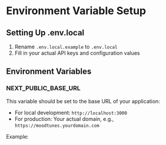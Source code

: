 # Environment Variable Setup

## Setting Up .env.local

1. Rename `.env.local.example` to `.env.local`
2. Fill in your actual API keys and configuration values

## Environment Variables

### NEXT_PUBLIC_BASE_URL

This variable should be set to the base URL of your application:

- For local development: `http://localhost:3000`
- For production: Your actual domain, e.g., `https://moodtunes.yourdomain.com`

Example:

